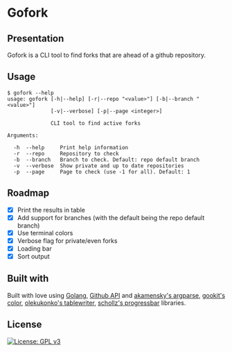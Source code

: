 # Gofork

## Presentation

Gofork is a CLI tool to find forks that are ahead of a github repository.

## Usage

```
$ gofork --help
usage: gofork [-h|--help] [-r|--repo "<value>"] [-b|--branch "<value>"]
              [-v|--verbose] [-p|--page <integer>]

              CLI tool to find active forks

Arguments:

  -h  --help     Print help information
  -r  --repo     Repository to check
  -b  --branch   Branch to check. Default: repo default branch
  -v  --verbose  Show private and up to date repositories
  -p  --page     Page to check (use -1 for all). Default: 1
```

## Roadmap

* [x] Print the results in table
* [x] Add support for branches (with the default being the repo default branch)
* [x] Use terminal colors
* [x] Verbose flag for private/even forks
* [x] Loading bar
* [X] Sort output

## Built with

Built with love using [Golang](https://golang.org), [Github API](https://developer.github.com/v3/) and [akamensky's argparse](https://github.com/akamensky/argparse), [gookit's color](https://github.com/gookit/color), [olekukonko's tablewriter](https://github.com/olekukonko/tablewriter), [schollz's progressbar](https://github.com/schollz/progressbar) libraries.

## License

[![License: GPL v3](https://img.shields.io/badge/License-GPLv3-blue.svg)](https://www.gnu.org/licenses/gpl-3.0)

